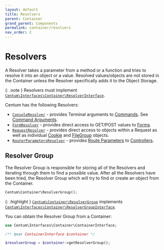 ```yaml
---
layout: default
title: Resolvers
parent: Container
grand_parent: Components
permalink: container/resolvers
nav_order: 2
---
```




# Resolvers

A Resolver takes a parameter from a method or a function and tries to resolve it into an object or a value.
Resolved values/objects are not stored in the Container unless the Resolver specifically adds it to the Object Storage.

{: .note }
Resolvers must implement [`Centum\Interfaces\Container\ResolverInterface`](https://github.com/SidRoberts/centum/blob/main/src/Interfaces/Container/ResolverInterface.php).

Centum has the following Resolvers:

- [`ConsoleResolver`](https://github.com/SidRoberts/centum/blob/main/src/Container/Resolver/ConsoleResolver.php) - provides Terminal arguments to [Commands](../console/commands.md). See [Command Arguments](../console/commands.md#command-arguments).
- [`FormResolver`](https://github.com/SidRoberts/centum/blob/main/src/Container/Resolver/FormResolver.php) - provides direct access to GET/POST values to [Forms](../http/forms.md).
- [`RequestResolver`](https://github.com/SidRoberts/centum/blob/main/src/Container/Resolver/RouterRequestResolver.php) - provides direct access to objects within a Request as well as individual [Cookie](../http/cookies.md) and [FileGroup](../http/files.md) objects.
- [`RouterParametersResolver`](https://github.com/SidRoberts/centum/blob/main/src/Container/Resolver/RouterParametersResolver.php) - provides [Route Parameters](../router/dynamic-urls.md) to [Controllers](../router/routes.md).



## Resolver Group

The Resolver Group is responsible for storing all of the Resolvers and iterating through them to find a possible value.
After all the Resolvers have been tried, the Resolver Group which will try to find or create an object from the Container.

```php
Centum\Container\ResolverGroup();
```

{: .highlight }
[`Centum\Container\ResolverGroup`](https://github.com/SidRoberts/centum/blob/main/src/Container/ResolverGroup.php) implements [`Centum\Interfaces\Container\ResolverGroupInterface`](https://github.com/SidRoberts/centum/blob/main/src/Interfaces/Container/ResolverGroupInterface.php).

You can obtain the Resolver Group from a Container:

```php
use Centum\Interfaces\Container\ContainerInterface;

/** @var ContainerInterface $container */

$resolverGroup = $container->getResolverGroup();
```
